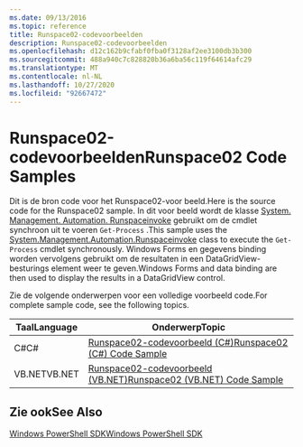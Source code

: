 ```yaml
---
ms.date: 09/13/2016
ms.topic: reference
title: Runspace02-codevoorbeelden
description: Runspace02-codevoorbeelden
ms.openlocfilehash: d12c162b9cfabf0fba0f3128af2ee3100db3b300
ms.sourcegitcommit: 488a940c7c828820b36a6ba56c119f64614afc29
ms.translationtype: MT
ms.contentlocale: nl-NL
ms.lasthandoff: 10/27/2020
ms.locfileid: "92667472"
---
```

# <a name="runspace02-code-samples"></a><span data-ttu-id="bc07f-103">Runspace02-codevoorbeelden</span><span class="sxs-lookup"><span data-stu-id="bc07f-103">Runspace02 Code Samples</span></span>

<span data-ttu-id="bc07f-104">Dit is de bron code voor het Runspace02-voor beeld.</span><span class="sxs-lookup"><span data-stu-id="bc07f-104">Here is the source code for the Runspace02 sample.</span></span> <span data-ttu-id="bc07f-105">In dit voor beeld wordt de klasse [System. Management. Automation. Runspaceinvoke](/dotnet/api/System.Management.Automation.RunspaceInvoke) gebruikt om de cmdlet synchroon uit te voeren `Get-Process` .</span><span class="sxs-lookup"><span data-stu-id="bc07f-105">This sample uses the [System.Management.Automation.Runspaceinvoke](/dotnet/api/System.Management.Automation.RunspaceInvoke) class to execute the `Get-Process` cmdlet synchronously.</span></span> <span data-ttu-id="bc07f-106">Windows Forms en gegevens binding worden vervolgens gebruikt om de resultaten in een DataGridView-besturings element weer te geven.</span><span class="sxs-lookup"><span data-stu-id="bc07f-106">Windows Forms and data binding are then used to display the results in a DataGridView control.</span></span>

<span data-ttu-id="bc07f-107">Zie de volgende onderwerpen voor een volledige voorbeeld code.</span><span class="sxs-lookup"><span data-stu-id="bc07f-107">For complete sample code, see the following topics.</span></span>

|<span data-ttu-id="bc07f-108">Taal</span><span class="sxs-lookup"><span data-stu-id="bc07f-108">Language</span></span>|<span data-ttu-id="bc07f-109">Onderwerp</span><span class="sxs-lookup"><span data-stu-id="bc07f-109">Topic</span></span>|
|--------------|-----------|
|<span data-ttu-id="bc07f-110">C#</span><span class="sxs-lookup"><span data-stu-id="bc07f-110">C#</span></span>|[<span data-ttu-id="bc07f-111">Runspace02-codevoorbeeld (C#)</span><span class="sxs-lookup"><span data-stu-id="bc07f-111">Runspace02 (C#) Code Sample</span></span>](./runspace02-csharp-code-sample.md)|
|<span data-ttu-id="bc07f-112">VB.NET</span><span class="sxs-lookup"><span data-stu-id="bc07f-112">VB.NET</span></span>|[<span data-ttu-id="bc07f-113">Runspace02-codevoorbeeld (VB.NET)</span><span class="sxs-lookup"><span data-stu-id="bc07f-113">Runspace02 (VB.NET) Code Sample</span></span>](./runspace02-vb-net-code-sample.md)|

## <a name="see-also"></a><span data-ttu-id="bc07f-114">Zie ook</span><span class="sxs-lookup"><span data-stu-id="bc07f-114">See Also</span></span>

[<span data-ttu-id="bc07f-115">Windows PowerShell SDK</span><span class="sxs-lookup"><span data-stu-id="bc07f-115">Windows PowerShell SDK</span></span>](../windows-powershell-reference.md)

